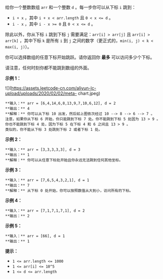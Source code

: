 给你一个整数数组 `arr` 和一个整数 `d` 。每一步你可以从下标 `i` 跳到：

  * `i + x` ，其中 `i + x < arr.length` 且 `0 < x <= d` 。
  * `i - x` ，其中 `i - x >= 0` 且 `0 < x <= d` 。

除此以外，你从下标 `i` 跳到下标 `j` 需要满足：`arr[i] > arr[j]` 且 `arr[i] > arr[k]` ，其中下标 `k`
是所有 `i` 到 `j` 之间的数字（更正式的，`min(i, j) < k < max(i, j)`）。

你可以选择数组的任意下标开始跳跃。请你返回你 **最多**  可以访问多少个下标。

请注意，任何时刻你都不能跳到数组的外面。



**示例 1：**

![](https://assets.leetcode-cn.com/aliyun-lc-upload/uploads/2020/02/02/meta-
chart.jpeg)

    
    
    **输入：** arr = [6,4,14,6,8,13,9,7,10,6,12], d = 2
    **输出：** 4
    **解释：** 你可以从下标 10 出发，然后如上图依次经过 10 --> 8 --> 6 --> 7 。
    注意，如果你从下标 6 开始，你只能跳到下标 7 处。你不能跳到下标 5 处因为 13 > 9 。你也不能跳到下标 4 处，因为下标 5 在下标 4 和 6 之间且 13 > 9 。
    类似的，你不能从下标 3 处跳到下标 2 或者下标 1 处。
    

**示例 2：**

    
    
    **输入：** arr = [3,3,3,3,3], d = 3
    **输出：** 1
    **解释：** 你可以从任意下标处开始且你永远无法跳到任何其他坐标。
    

**示例 3：**

    
    
    **输入：** arr = [7,6,5,4,3,2,1], d = 1
    **输出：** 7
    **解释：** 从下标 0 处开始，你可以按照数值从大到小，访问所有的下标。
    

**示例 4：**

    
    
    **输入：** arr = [7,1,7,1,7,1], d = 2
    **输出：** 2
    

**示例 5：**

    
    
    **输入：** arr = [66], d = 1
    **输出：** 1
    



**提示：**

  * `1 <= arr.length <= 1000`
  * `1 <= arr[i] <= 10^5`
  * `1 <= d <= arr.length`

